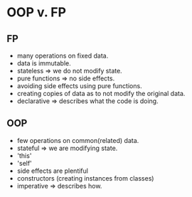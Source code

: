 # OOP v. FP

## FP

* many operations on fixed data.
* data is immutable.
* stateless => we do not modify state.
* pure functions => no side effects.
* avoiding side effects using pure functions. 
* creating copies of data as to not modify the original data. 
* declarative => describes what the code is doing.



## OOP

* few operations on common(related) data.
* stateful => we are modifying state. 
* 'this'
* 'self'
* side effects are plentiful
* constructors (creating instances from classes)
* imperative => describes how. 